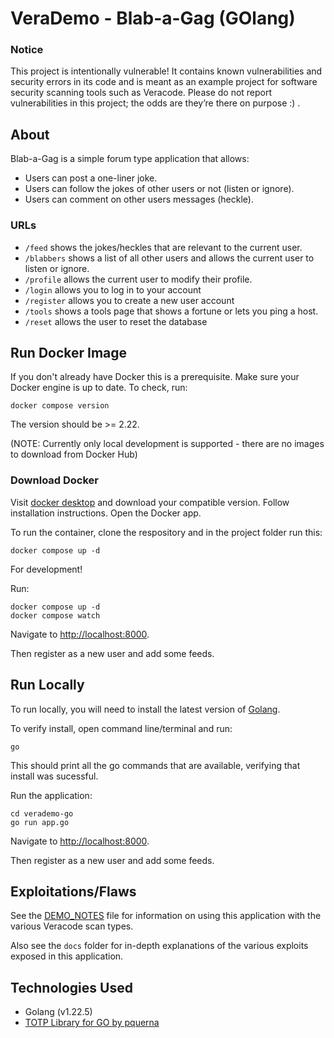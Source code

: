 # VeraDemo - Blab-a-Gag (GOlang)

### Notice
This project is intentionally vulnerable! It contains known vulnerabilities and security errors in its code and is meant as an example project for software security scanning tools such as Veracode. Please do not report vulnerabilities in this project; the odds are they’re there on purpose :) .

## About
Blab-a-Gag is a simple forum type application that allows:

- Users can post a one-liner joke.
- Users can follow the jokes of other users or not (listen or ignore).
- Users can comment on other users messages (heckle).

### URLs
- `/feed` shows the jokes/heckles that are relevant to the current user.
- `/blabbers` shows a list of all other users and allows the current user to listen or ignore.
- `/profile` allows the current user to modify their profile.
- `/login` allows you to log in to your account
- `/register` allows you to create a new user account
- `/tools` shows a tools page that shows a fortune or lets you ping a host.
- `/reset` allows the user to reset the database

## Run Docker Image
If you don't already have Docker this is a prerequisite.  Make sure your Docker engine is up to date.  To check, run:

	docker compose version

The version should be >= 2.22.

(NOTE: Currently only local development is supported - there are no images to download from Docker Hub)


### Download Docker
Visit [docker desktop](https://www.docker.com/products/docker-desktop/) and download your compatible version.  Follow installation instructions.  Open the Docker app.

To run the container, clone the respository and in the project folder run this:

    docker compose up -d

For development!

Run:

    docker compose up -d
    docker compose watch

Navigate to [http://localhost:8000](http://localhost:8000).

Then register as a new user and add some feeds.

## Run Locally
To run locally, you will need to install the latest version of [Golang](https://go.dev/dl/).

To verify install, open command line/terminal and run:

    go

This should print all the go commands that are available, verifying that install was sucessful. 

Run the application:

    cd verademo-go
    go run app.go

Navigate to [http://localhost:8000](http://localhost:8000).

Then register as a new user and add some feeds.

## Exploitations/Flaws

See the [DEMO_NOTES](DEMO_NOTES.md) file for information on using this application with the various Veracode scan types.

Also see the `docs` folder for in-depth explanations of the various exploits exposed in this application.

## Technologies Used

- Golang (v1.22.5)
- [TOTP Library for GO by pquerna](https://github.com/pquerna/otp) 
